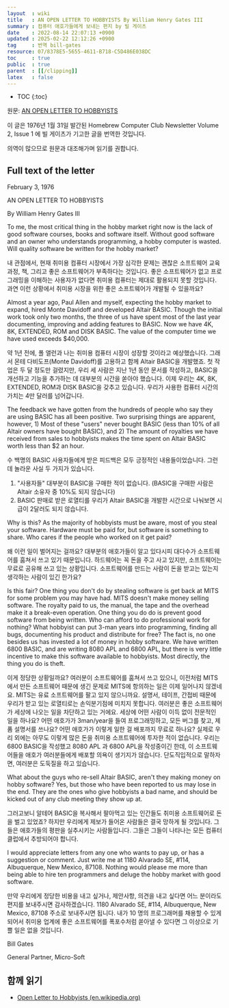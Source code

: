 ```yaml
---
layout  : wiki
title   : AN OPEN LETTER TO HOBBYISTS By William Henry Gates III
summary : 컴퓨터 애호가들에게 보내는 편지 by 빌 게이츠
date    : 2022-08-14 22:07:13 +0900
updated : 2025-02-22 12:12:26 +0900
tag     : 번역 bill-gates
resource: 07/8378E5-5655-4611-B718-C5D486E038DC
toc     : true
public  : true
parent  : [[/clipping]]
latex   : false
---
```

* TOC
{:toc}

원문: [AN OPEN LETTER TO HOBBYISTS]( https://www.digibarn.com/collections/newsletters/homebrew/V2_01/gatesletter.html )

이 글은 1976년 1월 31일 발간된 Homebrew Computer Club Newsletter Volume 2, Issue 1 에 빌 게이츠가 기고한 글을 번역한 것입니다.

의역이 많으므로 원문과 대조해가며 읽기를 권합니다.

## Full text of the letter

>
February 3, 1976
>
AN OPEN LETTER TO HOBBYISTS
>
By William Henry Gates III

<span/>

>
To me, the most critical thing in the hobby market right now is the lack of good software courses, books and software itself.
Without good software and an owner who understands programming, a hobby computer is wasted. Will quality software be written for the hobby market?

내 관점에서, 현재 취미용 컴퓨터 시장에서 가장 심각한 문제는 괜찮은 소프트웨어 교육 과정, 책, 그리고 좋은 소프트웨어가 부족하다는 것입니다. 좋은 소프트웨어가 없고 프로그래밍을 이해하는 사용자가 없다면 취미용 컴퓨터는 제대로 활용되지 못할 것입니다. 과연 이런 상황에서 취미용 시장을 위한 좋은 소프트웨어가 개발될 수 있을까요?

>
Almost a year ago, Paul Allen and myself, expecting the hobby market to expand, hired Monte Davidoff and developed Altair BASIC.
Though the initial work took only two months, the three of us have spent most of the last year documenting, improving and adding features to BASIC.
Now we have 4K, 8K, EXTENDED, ROM and DISK BASIC.
The value of the computer time we have used exceeds $40,000.

약 1년 전에, 폴 앨런과 나는 취미용 컴퓨터 시장이 성장할 것이라고 예상했습니다.
그래서 몬테 다비도프(Monte Davidoff)를 고용하고 함께 Altair BASIC을 개발했죠.
첫 작업은 두 달 정도만 걸렸지만, 우리 세 사람은 지난 1년 동안 문서를 작성하고, BASIC을 개선하고 기능을 추가하는 데 대부분의 시간을 쏟아야 했습니다.
이제 우리는 4K, 8K, EXTENDED, ROM과 DISK BASIC을 갖추고 있습니다.
우리가 사용한 컴퓨터 시간의 가치는 4만 달러를 넘어갑니다.

>
The feedback we have gotten from the hundreds of people who say they are using BASIC has all been positive.
Two surprising things are apparent, however, 1) Most of these "users" never bought BASIC (less than 10% of all Altair owners have bought BASIC), and 2) The amount of royalties we have received from sales to hobbyists makes the time spent on Altair BASIC worth less than $2 an hour.

수 백명의 BASIC 사용자들에게 받은 피드백은 모두 긍정적인 내용들이었습니다.
그런데 놀라운 사실 두 가지가 있습니다.

1. "사용자들" 대부분이 BASIC을 구매한 적이 없습니다. (BASIC을 구매한 사람은 Altair 소유자 중 10%도 되지 않습니다)
2. BASIC 판매로 받은 로열티를 우리가 Altair BASIC을 개발한 시간으로 나눠보면 시급이 2달러도 되지 않습니다.

>
Why is this? As the majority of hobbyists must be aware, most of you steal your software.
Hardware must be paid for, but software is something to share.
Who cares if the people who worked on it get paid?

왜 이런 일이 벌어지는 걸까요? 대부분의 애호가들이 알고 있다시피 대다수가 소프트웨어를 훔쳐서 쓰고 있기 때문입니다.
하드웨어는 꼭 돈을 주고 사고 있지만, 소프트웨어는 무료로 공유해 쓰고 있는 상황입니다.
소프트웨어를 만드는 사람이 돈을 받고는 있는지 생각하는 사람이 있긴 한가요?

>
Is this fair? One thing you don't do by stealing software is get back at MITS for some problem you may have had.
MITS doesn't make money selling software.
The royalty paid to us, the manual, the tape and the overhead make it a break-even operation.
One thing you do do is prevent good software from being written.
Who can afford to do professional work for nothing?
What hobbyist can put 3-man years into programming, finding all bugs, documenting his product and distribute for free?
The fact is, no one besides us has invested a lot of money in hobby software.
We have written 6800 BASIC, and are writing 8080 APL and 6800 APL, but there is very little incentive to make this software available to hobbyists.
Most directly, the thing you do is theft.

이게 정당한 상황일까요?
여러분이 소프트웨어를 훔쳐서 쓰고 있으니, 이전처럼 MITS에서 만든 소프트웨어 때문에 생긴 문제로 MITS에 항의하는 일은 이제 일어나지 않겠네요.
MITS는 유료 소프트웨어를 팔고 있지 않으니까요.
설명서, 테이프, 간접비 때문에 우리가 받고 있는 로열티로는 손익분기점에 미치지 못합니다.
여러분은 좋은 소프트웨어가 세상에 나오는 일을 차단하고 있는 거에요.
세상에 어떤 사람이 이득 없이 전문적인 일을 하나요?
어떤 애호가가 3man/year을 들여 프로그래밍하고, 모든 버그를 찾고, 제품 설명서를 쓰나요?
어떤 애호가가 이렇게 일한 걸 배포까지 무료로 하나요?
실제로 우리 외에는 아무도 이렇게 많은 돈을 취미용 소프트웨어에 투자한 적이 없습니다.
우리는 6800 BASIC을 작성했고 8080 APL 과 6800 APL을 작성중이긴 한데, 이 소프트웨어들을 애호가 여러분들에게 배포할 의욕이 생기지가 않습니다.
단도직입적으로 말하자면, 여러분은 도둑질을 하고 있습니다.

>
What about the guys who re-sell Altair BASIC, aren't they making money on hobby software?
Yes, but those who have been reported to us may lose in the end.
They are the ones who give hobbyists a bad name, and should be kicked out of any club meeting they show up at.

그러고보니 알테어 BASIC을 복사해서 팔아먹고 있는 인간들도 취미용 소프트웨어로 돈을 벌고 있었죠?
하지만 우리에게 제보가 들어온 사람들은 결국 망하게 될 것입니다.
그들은 애호가들의 평판을 실추시키는 사람들입니다.
그들은 그들이 나타나는 모든 컴퓨터 클럽에서 추방되어야 합니다.

>
I would appreciate letters from any one who wants to pay up, or has a suggestion or comment.
Just write me at 1180 Alvarado SE, #114, Albuquerque, New Mexico, 87108.
Nothing would please me more than being able to hire ten programmers and deluge the hobby market with good software.

만약 우리에게 정당한 비용을 내고 싶거나, 제안사항, 의견을 내고 싶다면 어느 분이라도 편지를 보내주시면 감사하겠습니다.
1180 Alvarado SE, #114, Albuquerque, New Mexico, 87108 주소로 보내주시면 됩니다.
내가 10 명의 프로그래머를 채용할 수 있게 되어서 취미용 업계에 좋은 소프트웨어를 폭포수처럼 쏟아낼 수 있다면 그 이상으로 기쁠 일은 없을 것입니다.

>
Bill Gates
>
General Partner, Micro-Soft

## 함께 읽기

- [Open Letter to Hobbyists (en.wikipedia.org)]( https://en.wikipedia.org/wiki/Open_Letter_to_Hobbyists )

